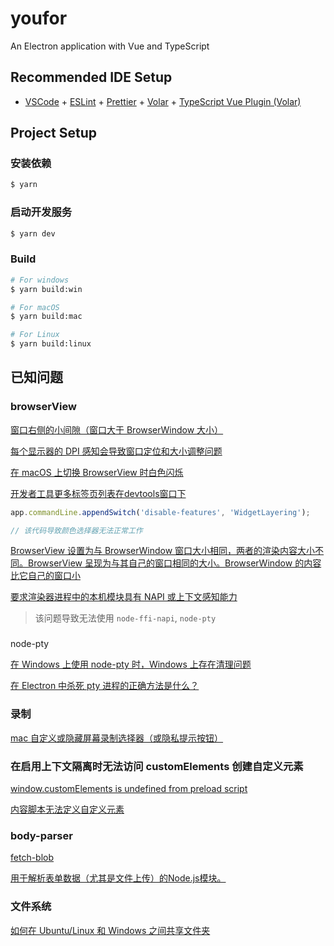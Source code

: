 # youfor

An Electron application with Vue and TypeScript

## Recommended IDE Setup

- [VSCode](https://code.visualstudio.com/) + [ESLint](https://marketplace.visualstudio.com/items?itemName=dbaeumer.vscode-eslint) + [Prettier](https://marketplace.visualstudio.com/items?itemName=esbenp.prettier-vscode) + [Volar](https://marketplace.visualstudio.com/items?itemName=Vue.volar) + [TypeScript Vue Plugin (Volar)](https://marketplace.visualstudio.com/items?itemName=Vue.vscode-typescript-vue-plugin)

## Project Setup

### 安装依赖

```bash
$ yarn
```

### 启动开发服务

```bash
$ yarn dev
```

### Build

```bash
# For windows
$ yarn build:win

# For macOS
$ yarn build:mac

# For Linux
$ yarn build:linux
```





## 已知问题


### browserView

[窗口右侧的小间隙（窗口大于 BrowserWindow 大小）](https://github.com/electron/electron/issues/11829)

[每个显示器的 DPI 感知会导致窗口定位和大小调整问题](https://github.com/electron/electron/issues/10862)



[在 macOS 上切换 BrowserView 时白色闪烁](https://github.com/electron/electron/issues/40618)


[开发者工具更多标签页列表在devtools窗口下](https://github.com/electron/electron/issues/38790#issuecomment-1592911862)

```js
app.commandLine.appendSwitch('disable-features', 'WidgetLayering');

// 该代码导致颜色选择器无法正常工作
```

[BrowserView 设置为与 BrowserWindow 窗口大小相同，两者的渲染内容大小不同。BrowserView 呈现为与其自己的窗口相同的大小。BrowserWindow 的内容比它自己的窗口小](https://github.com/electron/electron/issues/40731)



[要求渲染器进程中的本机模块具有 NAPI 或上下文感知能力](https://github.com/electron/electron/issues/18397)

> 该问题导致无法使用 `node-ffi-napi`, `node-pty`



###

node-pty

[在 Windows 上使用 node-pty 时，Windows 上存在清理问题](https://github.com/microsoft/node-pty/issues/549)
[](https://github.com/microsoft/vscode/issues/94877)

[在 Electron 中杀死 pty 进程的正确方法是什么？](https://github.com/microsoft/node-pty/issues/382)

### 录制

[mac 自定义或隐藏屏幕录制选择器（或隐私提示按钮）](https://github.com/electron/electron/issues/40814)




### 在启用上下文隔离时无法访问 customElements 创建自定义元素

[window.customElements is undefined from preload script](https://github.com/electron/electron/issues/17316)

[内容脚本无法定义自定义元素](https://issues.chromium.org/issues/41118431)


### body-parser

[fetch-blob](https://www.npmjs.com/package/fetch-blob)

[用于解析表单数据（尤其是文件上传）的Node.js模块。](https://github.com/node-formidable/formidable)


### 文件系统

[如何在 Ubuntu/Linux 和 Windows 之间共享文件夹](https://linux.cn/article-14850-1.html)